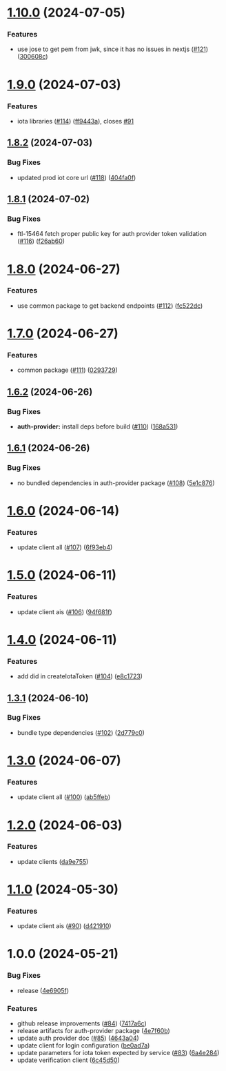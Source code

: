 # [1.10.0](https://github.com/affinidi/affinidi-tdk/compare/@affinidi-tdk/auth-provider-v1.9.0...@affinidi-tdk/auth-provider-v1.10.0) (2024-07-05)


### Features

* use jose to get pem from jwk, since it has no issues in nextjs ([#121](https://github.com/affinidi/affinidi-tdk/issues/121)) ([300608c](https://github.com/affinidi/affinidi-tdk/commit/300608c4e1be54d15c9713cb6b7e7f55c843a291))

# [1.9.0](https://github.com/affinidi/affinidi-tdk/compare/@affinidi-tdk/auth-provider-v1.8.2...@affinidi-tdk/auth-provider-v1.9.0) (2024-07-03)


### Features

* iota libraries ([#114](https://github.com/affinidi/affinidi-tdk/issues/114)) ([ff9443a](https://github.com/affinidi/affinidi-tdk/commit/ff9443aacff3dfad3a94226963d2968aa33b9d82)), closes [#91](https://github.com/affinidi/affinidi-tdk/issues/91)

## [1.8.2](https://github.com/affinidi/affinidi-tdk/compare/@affinidi-tdk/auth-provider-v1.8.1...@affinidi-tdk/auth-provider-v1.8.2) (2024-07-03)


### Bug Fixes

* updated prod iot core url ([#118](https://github.com/affinidi/affinidi-tdk/issues/118)) ([404fa0f](https://github.com/affinidi/affinidi-tdk/commit/404fa0f0cf25fc0eda1cba93c62c509873b5b4f8))

## [1.8.1](https://github.com/affinidi/affinidi-tdk/compare/@affinidi-tdk/auth-provider-v1.8.0...@affinidi-tdk/auth-provider-v1.8.1) (2024-07-02)


### Bug Fixes

* ftl-15464 fetch proper public key for auth provider token validation ([#116](https://github.com/affinidi/affinidi-tdk/issues/116)) ([f26ab60](https://github.com/affinidi/affinidi-tdk/commit/f26ab60084426d3edb74e4a3684a8db5701d0787))

# [1.8.0](https://github.com/affinidi/affinidi-tdk/compare/@affinidi-tdk/auth-provider-v1.7.0...@affinidi-tdk/auth-provider-v1.8.0) (2024-06-27)


### Features

* use common package to get backend endpoints ([#112](https://github.com/affinidi/affinidi-tdk/issues/112)) ([fc522dc](https://github.com/affinidi/affinidi-tdk/commit/fc522dcd5a2f986f47b8994ab4c3cd470703f4de))

# [1.7.0](https://github.com/affinidi/affinidi-tdk/compare/@affinidi-tdk/auth-provider-v1.6.2...@affinidi-tdk/auth-provider-v1.7.0) (2024-06-27)


### Features

* common package ([#111](https://github.com/affinidi/affinidi-tdk/issues/111)) ([0293729](https://github.com/affinidi/affinidi-tdk/commit/0293729fb4cc0b6b405f63051f3d4b49cb433fc8))

## [1.6.2](https://github.com/affinidi/affinidi-tdk/compare/@affinidi-tdk/auth-provider-v1.6.1...@affinidi-tdk/auth-provider-v1.6.2) (2024-06-26)


### Bug Fixes

* **auth-provider:** install deps before build ([#110](https://github.com/affinidi/affinidi-tdk/issues/110)) ([168a531](https://github.com/affinidi/affinidi-tdk/commit/168a53132aa22dad90554d1e49ad375261a3ddfa))

## [1.6.1](https://github.com/affinidi/affinidi-tdk/compare/@affinidi-tdk/auth-provider-v1.6.0...@affinidi-tdk/auth-provider-v1.6.1) (2024-06-26)


### Bug Fixes

* no bundled dependencies in auth-provider package ([#108](https://github.com/affinidi/affinidi-tdk/issues/108)) ([5e1c876](https://github.com/affinidi/affinidi-tdk/commit/5e1c87698daaf741a0be99dfb76a6fa5bf748a2b))

# [1.6.0](https://github.com/affinidi/affinidi-tdk/compare/@affinidi-tdk/auth-provider-v1.5.0...@affinidi-tdk/auth-provider-v1.6.0) (2024-06-14)


### Features

* update client all ([#107](https://github.com/affinidi/affinidi-tdk/issues/107)) ([6f93eb4](https://github.com/affinidi/affinidi-tdk/commit/6f93eb410143e68a3890e643f9a8b56e6d07b308))

# [1.5.0](https://github.com/affinidi/affinidi-tdk/compare/@affinidi-tdk/auth-provider-v1.4.0...@affinidi-tdk/auth-provider-v1.5.0) (2024-06-11)


### Features

* update client ais ([#106](https://github.com/affinidi/affinidi-tdk/issues/106)) ([94f681f](https://github.com/affinidi/affinidi-tdk/commit/94f681f9bcc560a13e9f914d6aab4eb8406e96b7))

# [1.4.0](https://github.com/affinidi/affinidi-tdk/compare/@affinidi-tdk/auth-provider-v1.3.1...@affinidi-tdk/auth-provider-v1.4.0) (2024-06-11)


### Features

* add did in createIotaToken ([#104](https://github.com/affinidi/affinidi-tdk/issues/104)) ([e8c1723](https://github.com/affinidi/affinidi-tdk/commit/e8c172399c0f1ce2ab8f661c4f0f9c27f38cad79))

## [1.3.1](https://github.com/affinidi/affinidi-tdk/compare/@affinidi-tdk/auth-provider-v1.3.0...@affinidi-tdk/auth-provider-v1.3.1) (2024-06-10)


### Bug Fixes

* bundle type dependencies ([#102](https://github.com/affinidi/affinidi-tdk/issues/102)) ([2d779c0](https://github.com/affinidi/affinidi-tdk/commit/2d779c05dbacbe8c396c28e680425b30105c1a94))

# [1.3.0](https://github.com/affinidi/affinidi-tdk/compare/@affinidi-tdk/auth-provider-v1.2.0...@affinidi-tdk/auth-provider-v1.3.0) (2024-06-07)


### Features

* update client all ([#100](https://github.com/affinidi/affinidi-tdk/issues/100)) ([ab5ffeb](https://github.com/affinidi/affinidi-tdk/commit/ab5ffeb22f49434a2c701b70d2d398c69584356c))

# [1.2.0](https://github.com/affinidi/affinidi-tdk/compare/@affinidi-tdk/auth-provider-v1.1.0...@affinidi-tdk/auth-provider-v1.2.0) (2024-06-03)


### Features

* update clients ([da9e755](https://github.com/affinidi/affinidi-tdk/commit/da9e7553bdb05cdc39a616e6d19cde5f5f1124d0))

# [1.1.0](https://github.com/affinidi/affinidi-tdk/compare/@affinidi-tdk/auth-provider-v1.0.0...@affinidi-tdk/auth-provider-v1.1.0) (2024-05-30)


### Features

* update client ais ([#90](https://github.com/affinidi/affinidi-tdk/issues/90)) ([d421910](https://github.com/affinidi/affinidi-tdk/commit/d4219107f43c3ff1b4960a9758f0211b41ace0ed))

# 1.0.0 (2024-05-21)


### Bug Fixes

* release ([4e6905f](https://github.com/affinidi/affinidi-tdk/commit/4e6905fa20f9b5f4374941111515889f43243e9d))


### Features

* github release improvements ([#84](https://github.com/affinidi/affinidi-tdk/issues/84)) ([7417a6c](https://github.com/affinidi/affinidi-tdk/commit/7417a6c010f7ad7a963098d424a4f9823090ba4e))
* release artifacts for auth-provider package ([4e7f60b](https://github.com/affinidi/affinidi-tdk/commit/4e7f60ba341f3f4aa3ee09693849a85536a1103e))
* update auth provider doc ([#85](https://github.com/affinidi/affinidi-tdk/issues/85)) ([4643a04](https://github.com/affinidi/affinidi-tdk/commit/4643a049c9478f353cab46eb0724bee871bf500d))
* update client for login configuration ([be0ad7a](https://github.com/affinidi/affinidi-tdk/commit/be0ad7aa261769d9f13f17932ede3e8b2171cff1))
* update parameters for iota token expected by service ([#83](https://github.com/affinidi/affinidi-tdk/issues/83)) ([6a4e284](https://github.com/affinidi/affinidi-tdk/commit/6a4e284e0358bbed3f9faedca82cb438c2099cfa))
* update verification client ([6c45d50](https://github.com/affinidi/affinidi-tdk/commit/6c45d5092ab0f40607f87e38fd79fc53c5d4bfd6))
